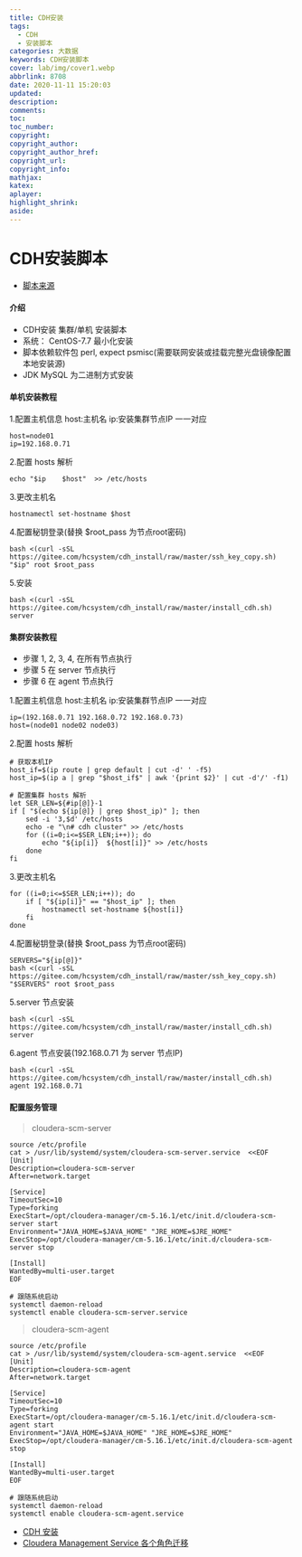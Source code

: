 ```yaml
---
title: CDH安装
tags:
  - CDH
  - 安装脚本
categories: 大数据
keywords: CDH安装脚本
cover: lab/img/cover1.webp
abbrlink: 8708
date: 2020-11-11 15:20:03
updated:
description:
comments:
toc:
toc_number:
copyright:
copyright_author:
copyright_author_href:
copyright_url:
copyright_info:
mathjax:
katex:
aplayer:
highlight_shrink:
aside:
---
```

# CDH安装脚本
- [脚本来源](https://gitee.com/hcsystem/cdh_install)


#### 介绍

- CDH安装 集群/单机 安装脚本
- 系统： CentOS-7.7 最小化安装
- 脚本依赖软件包 perl, expect psmisc(需要联网安装或挂载完整光盘镜像配置本地安装源)
- JDK MySQL 为二进制方式安装

#### 单机安装教程

1.配置主机信息 host:主机名 ip:安装集群节点IP 一一对应

    host=node01
    ip=192.168.0.71

2.配置 hosts 解析

    echo "$ip    $host"  >> /etc/hosts

3.更改主机名

    hostnamectl set-hostname $host

4.配置秘钥登录(替换 $root_pass 为节点root密码)

    bash <(curl -sSL https://gitee.com/hcsystem/cdh_install/raw/master/ssh_key_copy.sh) "$ip" root $root_pass

5.安装

    bash <(curl -sSL https://gitee.com/hcsystem/cdh_install/raw/master/install_cdh.sh) server

#### 集群安装教程

- 步骤 1, 2, 3, 4, 在所有节点执行
- 步骤 5 在 server 节点执行
- 步骤 6 在 agent 节点执行 

1.配置主机信息 host:主机名 ip:安装集群节点IP 一一对应

    ip=(192.168.0.71 192.168.0.72 192.168.0.73)
    host=(node01 node02 node03)

2.配置 hosts 解析

    # 获取本机IP
    host_if=$(ip route | grep default | cut -d' ' -f5)
    host_ip=$(ip a | grep "$host_if$" | awk '{print $2}' | cut -d'/' -f1)
    
    # 配置集群 hosts 解析
    let SER_LEN=${#ip[@]}-1
    if [ "$(echo ${ip[@]} | grep $host_ip)" ]; then
        sed -i '3,$d' /etc/hosts
        echo -e "\n# cdh cluster" >> /etc/hosts
        for ((i=0;i<=$SER_LEN;i++)); do
            echo "${ip[i]}  ${host[i]}" >> /etc/hosts
        done
    fi

3.更改主机名

    for ((i=0;i<=$SER_LEN;i++)); do
        if [ "${ip[i]}" == "$host_ip" ]; then
            hostnamectl set-hostname ${host[i]}
        fi
    done

4.配置秘钥登录(替换 $root_pass 为节点root密码)

    SERVERS="${ip[@]}"
    bash <(curl -sSL https://gitee.com/hcsystem/cdh_install/raw/master/ssh_key_copy.sh) "$SERVERS" root $root_pass

5.server 节点安装

    bash <(curl -sSL https://gitee.com/hcsystem/cdh_install/raw/master/install_cdh.sh) server

6.agent 节点安装(192.168.0.71 为 server 节点IP)

    bash <(curl -sSL https://gitee.com/hcsystem/cdh_install/raw/master/install_cdh.sh) agent 192.168.0.71

#### 配置服务管理

> cloudera-scm-server

```shell
source /etc/profile
cat > /usr/lib/systemd/system/cloudera-scm-server.service  <<EOF
[Unit]
Description=cloudera-scm-server
After=network.target

[Service]
TimeoutSec=10
Type=forking
ExecStart=/opt/cloudera-manager/cm-5.16.1/etc/init.d/cloudera-scm-server start
Environment="JAVA_HOME=$JAVA_HOME" "JRE_HOME=$JRE_HOME"
ExecStop=/opt/cloudera-manager/cm-5.16.1/etc/init.d/cloudera-scm-server stop

[Install]
WantedBy=multi-user.target
EOF

# 跟随系统启动
systemctl daemon-reload
systemctl enable cloudera-scm-server.service
```

> cloudera-scm-agent

```shell
source /etc/profile
cat > /usr/lib/systemd/system/cloudera-scm-agent.service  <<EOF
[Unit]
Description=cloudera-scm-agent
After=network.target

[Service]
TimeoutSec=10
Type=forking
ExecStart=/opt/cloudera-manager/cm-5.16.1/etc/init.d/cloudera-scm-agent start
Environment="JAVA_HOME=$JAVA_HOME" "JRE_HOME=$JRE_HOME"
ExecStop=/opt/cloudera-manager/cm-5.16.1/etc/init.d/cloudera-scm-agent stop

[Install]
WantedBy=multi-user.target
EOF

# 跟随系统启动
systemctl daemon-reload
systemctl enable cloudera-scm-agent.service
```



- [CDH 安装](https://www.cnblogs.com/yy3b2007com/p/9962099.html)
- [Cloudera Management Service 各个角色迁移](https://www.cnblogs.com/gxc2015/p/9273301.html)
